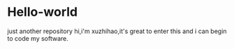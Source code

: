 # Hello-world
just another repository
hi,i'm xuzhihao,it's great to enter this and i can begin to code my software.
